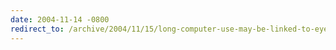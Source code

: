 ```yaml
---
date: 2004-11-14 -0800
redirect_to: /archive/2004/11/15/long-computer-use-may-be-linked-to-eye-disease-reuters.aspx/
---
```

